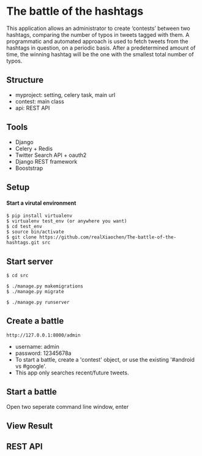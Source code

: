 # The battle of the hashtags

This application allows an administrator to create ‘contests’ between two hashtags, comparing the number of typos in tweets tagged with them.
A programmatic and automated approach is used to fetch tweets from the hashtags in question, on a periodic basis.
After a predetermined amount of time, the winning hashtag will be the one with the smallest total number of typos.

## Structure

- myproject: setting, celery task, main url
- contest: main class
- api: REST API

## Tools
- Django
- Celery + Redis
- Twitter Search API  + oauth2
- Django REST framework
- Booststrap

## Setup
#### Start a virutal environment

    $ pip install virtualenv
    $ virtualenv test_env (or anywhere you want)
    $ cd test_env
    $ source bin/activate
    $ git clone https://github.com/realXiaochen/The-battle-of-the-hashtags.git src
   
## Start server

    $ cd src
    
    $ ./manage.py makemigrations
    $ ./manage.py migrate
    
    $ ./manage.py runserver

## Create a battle

    http://127.0.0.1:8000/admin

- username: admin
- password: 12345678a
- To start a battle, create a 'contest' object, or use the existing '#android vs #google'.
- This app only searches recent/future tweets.


## Start a battle
Open two seperate command line window, enter 

## View Result

## REST API
